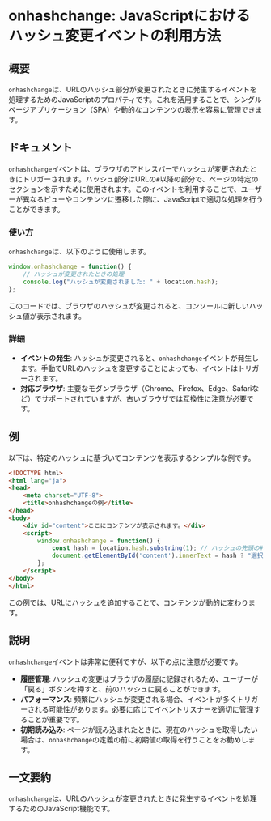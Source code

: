 <!--
Meta Description: # onhashchange: JavaScriptにおけるハッシュ変更イベントの利用方法 ## 概要 `onhashchange`は、URLのハッシュ部分が変更されたときに発生するイベントを処理するためのJavaScriptのプロパティです。これを活用することで、シングルページアプリケーション（S...
Meta Keywords: onhashchange, hash, html, window, function
-->

# onhashchange: JavaScriptにおけるハッシュ変更イベントの利用方法

## 概要
`onhashchange`は、URLのハッシュ部分が変更されたときに発生するイベントを処理するためのJavaScriptのプロパティです。これを活用することで、シングルページアプリケーション（SPA）や動的なコンテンツの表示を容易に管理できます。

## ドキュメント
`onhashchange`イベントは、ブラウザのアドレスバーでハッシュが変更されたときにトリガーされます。ハッシュ部分はURLの`#`以降の部分で、ページの特定のセクションを示すために使用されます。このイベントを利用することで、ユーザーが異なるビューやコンテンツに遷移した際に、JavaScriptで適切な処理を行うことができます。

### 使い方
`onhashchange`は、以下のように使用します。

```javascript
window.onhashchange = function() {
    // ハッシュが変更されたときの処理
    console.log("ハッシュが変更されました: " + location.hash);
};
```

このコードでは、ブラウザのハッシュが変更されると、コンソールに新しいハッシュ値が表示されます。

### 詳細
- **イベントの発生**: ハッシュが変更されると、`onhashchange`イベントが発生します。手動でURLのハッシュを変更することによっても、イベントはトリガーされます。
- **対応ブラウザ**: 主要なモダンブラウザ（Chrome、Firefox、Edge、Safariなど）でサポートされていますが、古いブラウザでは互換性に注意が必要です。

## 例
以下は、特定のハッシュに基づいてコンテンツを表示するシンプルな例です。

```html
<!DOCTYPE html>
<html lang="ja">
<head>
    <meta charset="UTF-8">
    <title>onhashchangeの例</title>
</head>
<body>
    <div id="content">ここにコンテンツが表示されます。</div>
    <script>
        window.onhashchange = function() {
            const hash = location.hash.substring(1); // ハッシュの先頭の#を除去
            document.getElementById('content').innerText = hash ? "選択されたハッシュ: " + hash : "ハッシュが設定されていません。";
        };
    </script>
</body>
</html>
```

この例では、URLにハッシュを追加することで、コンテンツが動的に変わります。

## 説明
`onhashchange`イベントは非常に便利ですが、以下の点に注意が必要です。

- **履歴管理**: ハッシュの変更はブラウザの履歴に記録されるため、ユーザーが「戻る」ボタンを押すと、前のハッシュに戻ることができます。
- **パフォーマンス**: 頻繁にハッシュが変更される場合、イベントが多くトリガーされる可能性があります。必要に応じてイベントリスナーを適切に管理することが重要です。
- **初期読み込み**: ページが読み込まれたときに、現在のハッシュを取得したい場合は、`onhashchange`の定義の前に初期値の取得を行うことをお勧めします。

## 一文要約
`onhashchange`は、URLのハッシュが変更されたときに発生するイベントを処理するためのJavaScript機能です。